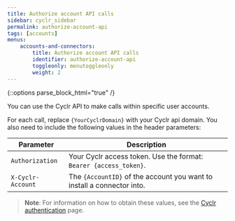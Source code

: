 ```yaml
---
title: Authorize account API calls
sidebar: cyclr_sidebar
permalink: authorize-account-api
tags: [accounts]
menus:
    accounts-and-connectors:
        title: Authorize account API calls
        identifier: authorize-account-api
        toggleonly: menutoggleonly
        weight: 2
---
```

{::options parse_block_html="true" /}
<section class="card">
You can use the Cyclr API to make calls within specific user accounts.

For each call, replace `{YourCyclrDomain}` with your Cyclr api domain. You also need to include the following values in the header parameters:

| **Parameter**   | **Description**                                                      |
|-----------------|----------------------------------------------------------------------|
| `Authorization`   | Your Cyclr access token. Use the format: `Bearer {access_token}`.      |
| `X-Cyclr-Account` | The `{AccountID}` of the account you want to install a connector into. |

>  **Note**: For information on how to obtain these values, see the [Cyclr authentication](api-authentication) page.

</section>
